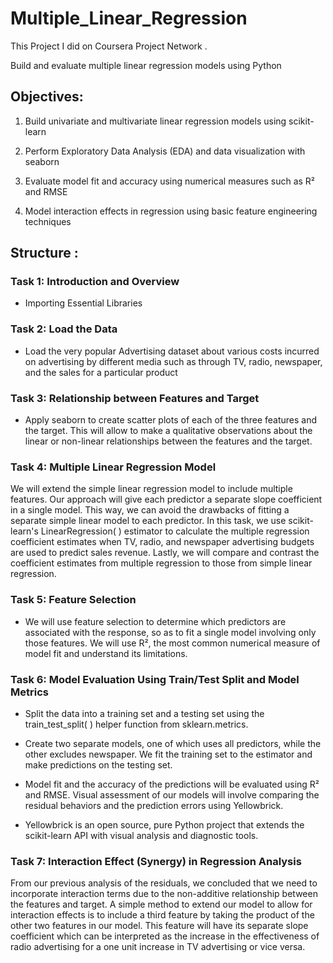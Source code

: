 # Multiple_Linear_Regression

This Project I did on Coursera Project Network .

Build and evaluate multiple linear regression models using Python

## Objectives:

1. Build univariate and multivariate linear regression models using scikit-learn

2. Perform Exploratory Data Analysis (EDA) and data visualization with seaborn

3. Evaluate model fit and accuracy using numerical measures such as R² and RMSE

4. Model interaction effects in regression using basic feature engineering techniques

## Structure :

### Task 1: Introduction and Overview

* Importing Essential Libraries

### Task 2: Load the Data

* Load the very popular Advertising dataset about various costs incurred on advertising by different media such as through TV, radio, newspaper, and the sales for a particular product 

### Task 3: Relationship between Features and Target

* Apply seaborn to create scatter plots of each of the three features and the target. This will allow to make a qualitative observations about the linear or non-linear relationships between the features and the target.

### Task 4: Multiple Linear Regression Model

We will extend the simple linear regression model to include multiple features. Our approach will give each predictor a separate slope coefficient in a single model. This way, we can avoid the drawbacks of fitting a separate simple linear model to each predictor. In this task, we use scikit-learn's LinearRegression( ) estimator to calculate the multiple regression coefficient estimates when TV, radio, and newspaper advertising budgets are used to predict sales revenue. Lastly, we will compare and contrast the coefficient estimates from multiple regression to those from simple linear regression.

### Task 5: Feature Selection

* We will use feature selection to determine which predictors are associated with the response, so as to fit a single model involving only those features. We will use R², the most common numerical measure of model fit and understand its limitations.

### Task 6: Model Evaluation Using Train/Test Split and Model Metrics

* Split the data into a training set and a testing set using the train_test_split( ) helper function from sklearn.metrics. 

* Create two separate models, one of which uses all predictors, while the other excludes newspaper. We fit the training set to the estimator and make predictions on the testing set. 

* Model fit and the accuracy of the predictions will be evaluated using R² and RMSE. Visual assessment of our models will involve comparing the residual behaviors and the prediction errors using Yellowbrick. 

* Yellowbrick is an open source, pure Python project that extends the scikit-learn API with visual analysis and diagnostic tools.

### Task 7: Interaction Effect (Synergy) in Regression Analysis

From our previous analysis of the residuals, we concluded that we need to incorporate interaction terms due to the non-additive relationship between the features and target. A simple method to extend our model to allow for interaction effects is to include a third feature by taking the product of the other two features in our model. This feature will have its separate slope coefficient which can be interpreted as the increase in the effectiveness of radio advertising for a one unit increase in TV advertising or vice versa.
